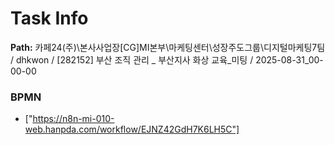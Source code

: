 # Task Info

**Path:** 카페24(주)\본사사업장\[CG]MI본부\마케팅센터\성장주도그룹\디지털마케팅7팀 / dhkwon / [282152] 부산 조직 관리 _ 부산지사 화상 교육_미팅 / 2025-08-31_00-00-00

### BPMN
- ["https://n8n-mi-010-web.hanpda.com/workflow/EJNZ42GdH7K6LH5C"]

